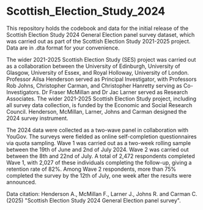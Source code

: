 # Scottish_Election_Study_2024
This repository holds the codebook and data for the initial release of the Scottish Election Study 2024 General Election panel survey dataset, which was carried out as part of the Scottish Election Study 2021-2025 project. Data are in .dta format for your convenience.

The wider 2021-2025 Scottish Election Study (SES) project was carried out as a collaboration between the University of Edinburgh, University of Glasgow, University of Essex, and Royal Holloway, University of London. Professor Ailsa Henderson served as Principal Investigator, with Professors Rob Johns, Christopher Carman, and Christopher Hanretty serving as Co-Investigators. Dr Fraser McMillan and Dr Jac Larner served as Research Associates. The wider 2021-2025 Scottish Election Study project, including all survey data collection, is funded by the Economic and Social Research Council. Henderson, McMillan, Larner, Johns and Carman designed the 2024 survey instrument.

The 2024 data were collected as a two-wave panel in collaboration with YouGov. The surveys were fielded as online self-completion questionnaires via quota sampling. Wave 1 was carried out as a two-week rolling sample between the 19th of June and 2nd of July 2024. Wave 2 was carried out between the 8th and 22nd of July. A total of 2,472 respondents completed Wave 1, with 2,027 of these individuals completing the follow-up, giving a retention rate of 82%. Among Wave 2 respondents, more than 75% completed the survey by the 12th of July, one week after the results were announced.

Data citation: Henderson A., McMillan F., Larner J., Johns R. and Carman C. (2025) "Scottish Election Study 2024 General Election panel survey". 

